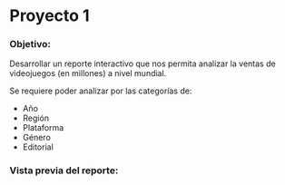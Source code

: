 # Proyecto 1

### Objetivo: 
Desarrollar un reporte interactivo que nos permita analizar la ventas de videojuegos (en millones) a nivel mundial.

Se requiere poder analizar por las categorías de:

- Año
- Región
- Plataforma
- Género
- Editorial

### Vista previa del reporte:
